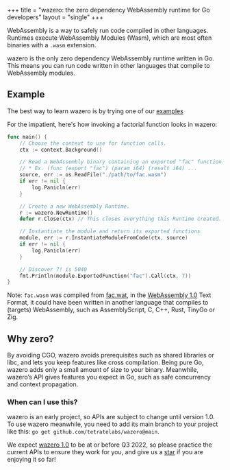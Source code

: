 +++
title = "wazero: the zero dependency WebAssembly runtime for Go developers"
layout = "single"
+++

WebAssembly is a way to safely run code compiled in other languages. Runtimes
execute WebAssembly Modules (Wasm), which are most often binaries with a
`.wasm` extension.

wazero is the only zero dependency WebAssembly runtime written in Go. This
means you can run code written in other languages that compile to WebAssembly
modules.

## Example

The best way to learn wazero is by trying one of our [examples][1]

For the impatient, here's how invoking a factorial function looks in wazero:

```go
func main() {
	// Choose the context to use for function calls.
	ctx := context.Background()

	// Read a WebAssembly binary containing an exported "fac" function.
	// * Ex. (func (export "fac") (param i64) (result i64) ...
	source, err := os.ReadFile("./path/to/fac.wasm")
	if err != nil {
		log.Panicln(err)
	}

	// Create a new WebAssembly Runtime.
	r := wazero.NewRuntime()
	defer r.Close(ctx) // This closes everything this Runtime created.

	// Instantiate the module and return its exported functions
	module, err := r.InstantiateModuleFromCode(ctx, source)
	if err != nil {
		log.Panicln(err)
	}

	// Discover 7! is 5040
	fmt.Println(module.ExportedFunction("fac").Call(ctx, 7))
}
```

Note: `fac.wasm` was compiled from [fac.wat][2], in the [WebAssembly 1.0][3]
Text Format, it could have been written in another language that compiles to
(targets) WebAssembly, such as AssemblyScript, C, C++, Rust, TinyGo or Zig.

## Why zero?

By avoiding CGO, wazero avoids prerequisites such as shared libraries or libc,
and lets you keep features like cross compilation. Being pure Go, wazero adds
only a small amount of size to your binary. Meanwhile, wazero’s API gives
features you expect in Go, such as safe concurrency and context propagation.

### When can I use this?

wazero is an early project, so APIs are subject to change until version 1.0.
To use wazero meanwhile, you need to add its main branch to your project like
this: `go get github.com/tetratelabs/wazero@main`.

We expect [wazero 1.0][4] to be at or before Q3 2022, so please practice the
current APIs to ensure they work for you, and give us a [star][5] if you are
enjoying it so far!

[1]: https://github.com/tetratelabs/wazero/blob/main/examples
[2]: https://github.com/tetratelabs/wazero/blob/main/internal/integration_test/post1_0/multi-value/testdata/fac.wat
[3]: https://www.w3.org/TR/2019/REC-wasm-core-1-20191205/
[4]: https://github.com/tetratelabs/wazero/issues/506
[5]: https://github.com/tetratelabs/wazero/stargazers
